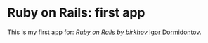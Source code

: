 # Ruby on Rails: first app

This is my first app for:
 [*Ruby on Rails by birkhov*](http://railstutorial.org/)
  [Igor Dormidontov](http://birkhov.com/).
